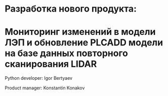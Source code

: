 # Разработка нового продукта:

# Мониторинг изменений в модели ЛЭП и обновление PLCADD модели на базе данных повторного сканирования LIDAR

Python developer: Igor Bertyaev

Product manager: Konstantin Konakov


